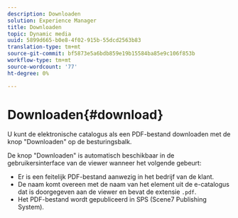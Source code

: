```yaml
---
description: Downloaden
solution: Experience Manager
title: Downloaden
topic: Dynamic media
uuid: 5899d665-b0e8-4f02-915b-55dcd2563b83
translation-type: tm+mt
source-git-commit: bf5873e5a6bdb859e19b15584ba85e9c106f853b
workflow-type: tm+mt
source-wordcount: '77'
ht-degree: 0%

---
```



# Downloaden{#download}

U kunt de elektronische catalogus als een PDF-bestand downloaden met de knop &quot;Downloaden&quot; op de besturingsbalk.

De knop &quot;Downloaden&quot; is automatisch beschikbaar in de gebruikersinterface van de viewer wanneer het volgende gebeurt:

* Er is een feitelijk PDF-bestand aanwezig in het bedrijf van de klant.
* De naam komt overeen met de naam van het element uit de e-catalogus dat is doorgegeven aan de viewer en bevat de extensie `.pdf`.
* Het PDF-bestand wordt gepubliceerd in SPS (Scene7 Publishing System).


